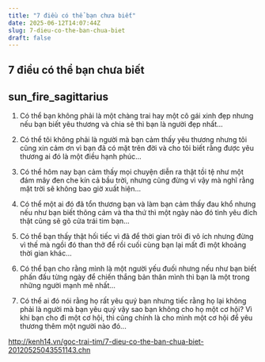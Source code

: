 ```yaml
---
title: "7 điều có thể bạn chưa biết"
date: 2025-06-12T14:07:44Z
slug: 7-dieu-co-the-ban-chua-biet
draft: false
---
```


## 7 điều có thể bạn chưa biết

## sun_fire_sagittarius

1. Có thể bạn không phải là một chàng trai hay một cô gái xinh đẹp nhưng nếu bạn biết yêu thương và chia sẻ thì bạn là người đẹp nhất...
2. Có thể tôi không phải là người mà bạn cảm thấy yêu thương nhưng tôi cũng xin cảm ơn vì bạn đã có mặt trên đời và cho tôi biết rằng được yêu thương ai đó là một điều hạnh phúc...
3. Có thể hôm nay bạn cảm thấy mọi chuyện diễn ra thật tồi tệ như một đám mây đen che kín cả bầu trời, nhưng cũng đừng vì vậy mà nghĩ rằng mặt trời sẽ không bao giờ xuất hiện...
 
4. Có thể một ai đó đã tổn thương bạn và làm bạn cảm thấy đau khổ nhưng nếu như bạn biết thông cảm và tha thứ thì một ngày nào đó tình yêu đích thật cũng sẽ gõ cửa trái tim bạn...
5. Có thể bạn thấy thật hối tiếc vì đã để thời gian trôi đi vô ích nhưng đừng vì thế mà ngồi đó than thở để rồi cuối cùng bạn lại mất đi một khoảng thời gian khác...
6. Có thể bạn cho rằng mình là một người yếu đuối nhưng nếu như bạn biết phấn đấu từng ngày để chiến thắng bản thân mình thì bạn là một trong những người mạnh mẽ nhất...
7. Có thể ai đó nói rằng họ rất yêu quý bạn nhưng tiếc rằng họ lại không phải là người mà bạn yêu quý vậy sao bạn không cho họ một cơ hội? Vì khi bạn cho đi một cơ hội, thì cũng chính là cho mình một cơ hội để yêu thương thêm một người nào đó...

http://kenh14.vn/goc-trai-tim/7-dieu-co-the-ban-chua-biet-20120525043551143.chn